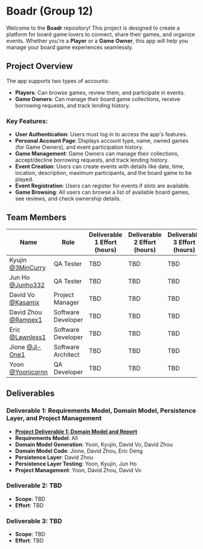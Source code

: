 # Boadr (Group 12)

Welcome to the **Boadr** repository! This project is designed to create a platform for board game lovers to connect, share their games, and organize events. Whether you're a **Player** or a **Game Owner**, this app will help you manage your board game experiences seamlessly.

## Project Overview

The app supports two types of accounts:
- **Players**: Can browse games, review them, and participate in events.
- **Game Owners**: Can manage their board game collections, receive borrowing requests, and track lending history.

### Key Features:
- **User Authentication**: Users must log in to access the app's features.
- **Personal Account Page**: Displays account type, name, owned games (for Game Owners), and event participation history.
- **Game Management**: Game Owners can manage their collections, accept/decline borrowing requests, and track lending history.
- **Event Creation**: Users can create events with details like date, time, location, description, maximum participants, and the board game to be played.
- **Event Registration**: Users can register for events if slots are available.
- **Game Browsing**: All users can browse a list of available board games, see reviews, and check ownership details.

## Team Members

| Name                                              | Role                           | Deliverable 1 Effort (hours) | Deliverable 2 Effort (hours) | Deliverable 3 Effort (hours) | Total Effort (hours) |
|---------------------------------------------------|--------------------------------|------------------------------|------------------------------|------------------------------|----------------------|
| Kyujin [@3MinCurry](https://github.com/3MinCurry) | QA Tester                      | TBD                          | TBD                          | TBD                          | TBD                  |
| Jun Ho [@Junho332](https://github.com/Junho322)   | QA Tester                      | TBD                          | TBD                          | TBD                          | TBD                  |
| David Vo [@Kasamix](https://github.com/Kasamix)   | Project Manager                | TBD                          | TBD                          | TBD                          | TBD                  |
| David Zhou [@Rampex1](https://github.com/Rampex1) | Software Developer             | TBD                          | TBD                          | TBD                          | TBD                  |
| Eric [@Lawnless1](https://github.com/Lawnless1)   | Software Developer             | TBD                          | TBD                          | TBD                          | TBD                  |
| Jione [@Ji-One1](https://github.com/Ji-One1)      | Software Architect             | TBD                          | TBD                          | TBD                          | TBD                  |
| Yoon [@Yoonicornn](https://github.com/Yoonicornn) | QA Developer                   | TBD                          | TBD                          | TBD                          | TBD                  |

## Deliverables

### Deliverable 1: Requirements Model, Domain Model, Persistence Layer, and Project Management
- **[Project Deliverable 1: Domain Model and Report](https://github.com/McGill-ECSE321-Winter2025/project-group-12/wiki/Deliverable-1-Report)**
- **Requirements Model**: All
- **Domain Model Generation**: Yoon, Kyujin, David Vo, David Zhou
- **Domain Model Code**: Jione, David Zhou, Eric Deng
- **Persistence Layer**: David Zhou
- **Persistence Layer Testing**: Yoon, Kyujin, Jun Ho
- **Project Management**: Yoon, David Zhou, David Vo

### Deliverable 2: TBD
- **Scope**: TBD
- **Effort**: TBD

### Deliverable 3: TBD
- **Scope**: TBD
- **Effort**: TBD


